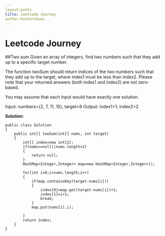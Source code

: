 ```yaml
---
layout:posts
title: Leetcode Journey
author:huntershuai
---
```


Leetcode Journey
===

##Two sum
Given an array of integers, find two numbers such that they add up to a specific target number.

The function twoSum should return indices of the two numbers such that they add up to the target, where index1 must be less than index2. Please note that your returned answers (both index1 and index2) are not zero-based.

You may assume that each input would have exactly one solution.

Input: numbers={2, 7, 11, 15}, target=9
Output: index1=1, index2=2


__Solution__:

```
public class Solution 
{
    public int[] twoSum(int[] nums, int target) 
    {
        int[] index=new int[2];
        if(nums==null||nums.length<2)
        {
            return null;
        }
        HashMap<Integer,Integer> map=new HashMap<Integer,Integer>();
        
        for(int i=0;i<nums.length;i++)
        {
            if(map.containsKey(target-nums[i]))
            {
                index[0]=map.get(target-nums[i])+1;
                index[1]=i+1;
                break;
            }
            map.put(nums[i],i);

        }
        return index;
    }
}
```